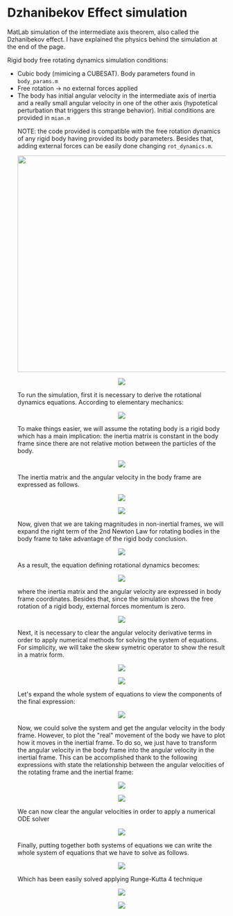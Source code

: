 # Dzhanibekov Effect simulation
<p>
MatLab simulation of the intermediate axis theorem, also called the Dzhanibekov effect. I have explained the physics behind the simulation at the end of the page.
</p>
<p>
Rigid body free rotating dynamics simulation conditions:
<ul>
  <li>Cubic body (mimicing a CUBESAT). Body parameters found in <code>body_params.m</code></li>
  <li>Free rotation &#8594 no external forces applied</code></li>
  <li>The body has initial angular velocity in the intermediate axis of inertia and a really small angular velocity in one of the other axis (hypotetical perturbation that triggers this strange behavior). Initial conditions are provided in <code>mian.m</code></li>
</p>
<p>
NOTE: the code provided is compatible with the free rotation dynamics of any rigid body having provided its body parameters. Besides that, adding external forces can be easily done changing <code>rot_dynamics.m</code>.
</p>

<p align="center">
    <img src="https://user-images.githubusercontent.com/79655304/154386750-7b80b68c-d74c-4fa8-a2c6-41c4be607c93.gif"  | width=500 >
</p>

<p align="center">
    <img src="https://user-images.githubusercontent.com/79655304/154380570-b0c1f6b0-e75a-4517-9758-c3cd6cf9b994.png">
</p>
<p>
To run the simulation, first it is necessary to derive the rotational dynamics equations. According to elementary mechanics:
</p>
<p align="center">
    <img src="https://user-images.githubusercontent.com/79655304/154364167-7c73ae9b-df23-434c-a95a-b26e41aa9f77.svg">
</p>
<p>
To make things easier, we will assume the rotating body is a rigid body which has a main implication: the inertia matrix is constant in the body frame since there are not relative motion between the particles of the body.
  </p>
<p align="center">
  <img src="https://user-images.githubusercontent.com/79655304/154364747-aeae64ae-defe-4549-aaea-419c5cf86e41.svg">
</p>
<p>The inertia matrix and the angular velocity in the body frame are expressed as follows.</p>
<p align="center">
    <img src="https://user-images.githubusercontent.com/79655304/154363284-5b126ec1-928d-4e77-963c-1c11266313e5.svg">
</p>
<p align="center">
    <img src="https://user-images.githubusercontent.com/79655304/154363294-48e02055-6fc6-46db-9575-809f66387977.svg">
</p>
<p>
Now, given that we are taking magnitudes in non-inertial frames, we will expand the right term of the 2nd Newton Law for rotating bodies in the body frame to take advantage of the rigid body conclusion.</p>
<p align="center">
    <img src="https://user-images.githubusercontent.com/79655304/154366161-c725c0f6-1f61-4f9e-ba06-7f5ad9e02745.svg">
</p>
<p>As a result, the equation defining rotational dynamics becomes:</p>
<p align="center">
    <img src="https://user-images.githubusercontent.com/79655304/154366634-d362b0e2-4fe0-46ca-b0ae-3239fd17d72f.svg">
</p>
<p>where the inertia matrix and the angular velocity are expressed in body frame coordinates. Besides that, since the simulation shows the free rotation of a rigid body, external forces momentum is zero.</p>
<p align="center">
    <img src="https://user-images.githubusercontent.com/79655304/154367525-86cb7b88-cea7-47d4-8c3b-40b7c8ea3857.svg">
</p>
<p>Next, it is necessary to clear the angular velocity derivative terms in order to apply numerical methods for solving the system of equations. For simplicity, we will take the skew symetric operator to show the result in a matrix form.</p>
<p align="center">
    <img src="https://user-images.githubusercontent.com/79655304/154367787-50b65e07-79cb-499a-9043-8b5e62aae8f6.svg">
</p>
<p align="center">
    <img src="https://user-images.githubusercontent.com/79655304/154368009-f9a4560a-da1f-4cdf-a865-8599c31ea691.svg">
</p>
<p>Let's expand the whole system of equations to view the components of the final expression:</p>
<p align="center">
    <img src="https://user-images.githubusercontent.com/79655304/154368277-6cccf84b-fbf6-4e2c-be03-7c9adef42e7e.svg">
</p>
<p>
Now, we could solve the system and get the angular velocity in the body frame. However, to plot the "real" movement of the body we have to plot how it moves in the inertial frame. To do so, we just have to transform the angular velocity in the body frame into the angular velocity in the inertial frame. This can be accomplished thank to the following expressions with state the relationship between the angular velocities of the rotating frame and the inertial frame:
<p align="center">
    <img src="https://user-images.githubusercontent.com/79655304/154376500-6fa8330a-352c-419e-9e80-e1916b67f2e5.svg">
</p>
<p align="center">
    <img src="https://user-images.githubusercontent.com/79655304/154377036-f387cc4f-f714-4f8d-9e2e-e8d4484f88e8.svg">
</p>
<p>We can now clear the angular velocities in order to apply a numerical ODE solver</p>
<p align="center">
    <img src="https://user-images.githubusercontent.com/79655304/154377460-b46b77ba-e8a8-4a68-b943-fb40264c5949.svg">
</p>
<p>Finally, putting together both systems of equations we can write the whole system of equations that we have to solve as follows.</p>
<p align="center">
    <img src="https://user-images.githubusercontent.com/79655304/154373167-48bd318e-f7e9-40f5-8879-593f05c13694.svg">
</p>
<p>Which has been easily solved applying Runge-Kutta 4 technique</p>
<p align="center">
    <img src="https://user-images.githubusercontent.com/79655304/154373918-793203ab-e5f6-4b29-982d-2db9c17f023c.svg">
</p>
<p align="center">
    <img src="https://user-images.githubusercontent.com/79655304/154373990-874e07d2-0fc2-4f76-bfcf-691d2e260cef.svg">
</p>
